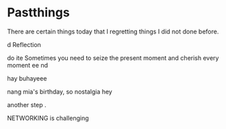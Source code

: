 # Pastthings

There are certain things today that I regretting things I did not done before.

d
Reflection


do ite
Sometimes you need to seize the present moment and cherish every moment ee
nd

hay buhayeee

nang mia's birthday, so nostalgia
hey


another step .

NETWORKING is challenging 
